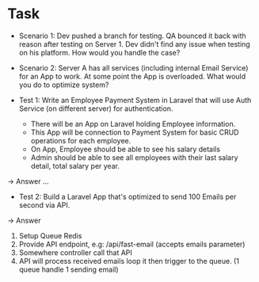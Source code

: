 # Task

- Scenario 1: Dev pushed a branch for testing. QA bounced it back with reason after testing on Server 1. Dev didn't find any issue when testing on his platform. How would you handle the case?

- Scenario 2: Server A has all services (including internal Email Service) for an App to work. At some point the App is overloaded. What would you do to optimize system?

- Test 1: Write an Employee Payment System in Laravel that will use Auth Service (on different server) for authentication. 
    - There will be an App on Laravel holding Employee information. 
    - This App will be connection to Payment System for basic CRUD operations for each employee.
    - On App, Employee should be able to see his salary details
    - Admin should be able to see all employees with their last salary detail, total salary per year.

-> Answer
...

- Test 2: Build a Laravel App that's optimized to send 100 Emails per second via API.

-> Answer
1. Setup Queue Redis
2. Provide API endpoint, e.g: /api/fast-email (accepts emails parameter)
3. Somewhere controller call that API
4. API will process received emails loop it then trigger to the queue. (1 queue handle 1 sending email)